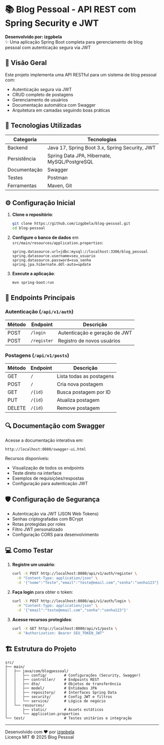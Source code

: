 # 📚 Blog Pessoal - API REST com Spring Security e JWT

**Desenvolvido por: izgpbela**  
✨ Uma aplicação Spring Boot completa para gerenciamento de blog pessoal com autenticação segura via JWT

## 🚀 Visão Geral

Este projeto implementa uma API RESTful para um sistema de blog pessoal com:

- Autenticação segura via JWT
- CRUD completo de postagens
- Gerenciamento de usuários
- Documentação automática com Swagger
- Arquitetura em camadas seguindo boas práticas

## 🔧 Tecnologias Utilizadas

| Categoria         | Tecnologias                                                                 |
|-------------------|-----------------------------------------------------------------------------|
| Backend           | Java 17, Spring Boot 3.x, Spring Security, JWT                             |
| Persistência      | Spring Data JPA, Hibernate, MySQL/PostgreSQL                               |
| Documentação      | Swagger                                                                    |
| Testes            | Postman                                                                    | 
| Ferramentas       | Maven, Git                                                                 |

## ⚙️ Configuração Inicial

1. **Clone o repositório**:
   ```bash
   git clone https://github.com/izgpbela/blog-pessoal.git
   cd blog-pessoal
   ```

2. **Configure o banco de dados** em `src/main/resources/application.properties`:
   ```properties
   spring.datasource.url=jdbc:mysql://localhost:3306/blog_pessoal
   spring.datasource.username=seu_usuario
   spring.datasource.password=sua_senha
   spring.jpa.hibernate.ddl-auto=update
   ```

3. **Execute a aplicação**:
   ```bash
   mvn spring-boot:run
   ```

## 🔐 Endpoints Principais

### Autenticação (`/api/v1/auth`)
| Método | Endpoint       | Descrição                     |
|--------|----------------|-------------------------------|
| POST   | `/login`       | Autenticação e geração de JWT |
| POST   | `/register`    | Registro de novos usuários    |

### Postagens (`/api/v1/posts`)
| Método | Endpoint       | Descrição                     |
|--------|----------------|-------------------------------|
| GET    | `/`            | Lista todas as postagens      |
| POST   | `/`            | Cria nova postagem            |
| GET    | `/{id}`        | Busca postagem por ID         |
| PUT    | `/{id}`        | Atualiza postagem             |
| DELETE | `/{id}`        | Remove postagem               |


## 🔍 Documentação com Swagger

Acesse a documentação interativa em:
```
http://localhost:8080/swagger-ui.html
```

Recursos disponíveis:
- Visualização de todos os endpoints
- Teste direto na interface
- Exemplos de requisições/respostas
- Configuração para autenticação JWT

## 🛡️ Configuração de Segurança

- Autenticação via JWT (JSON Web Tokens)
- Senhas criptografadas com BCrypt
- Rotas protegidas por roles
- Filtro JWT personalizado
- Configuração CORS para desenvolvimento

## 💻 Como Testar

1. **Registre um usuário**:
   ```bash
   curl -X POST http://localhost:8080/api/v1/auth/register \
     -H "Content-Type: application/json" \
     -d '{"nome":"Teste","email":"teste@email.com","senha":"senha123"}'
   ```

2. **Faça login** para obter o token:
   ```bash
   curl -X POST http://localhost:8080/api/v1/auth/login \
     -H "Content-Type: application/json" \
     -d '{"email":"teste@email.com","senha":"senha123"}'
   ```

3. **Acesse recursos protegidos**:
   ```bash
   curl -X GET http://localhost:8080/api/v1/posts \
     -H "Authorization: Bearer SEU_TOKEN_JWT"
   ```

## 🏗️ Estrutura do Projeto

```
src/
├── main/
│   ├── java/com/blogpessoal/
│   │   ├── config/        # Configurações (Security, Swagger)
│   │   ├── controller/    # Endpoints REST
│   │   ├── dto/           # Objetos de transferência
│   │   ├── model/         # Entidades JPA
│   │   ├── repository/    # Interfaces Spring Data
│   │   ├── security/      # Config JWT e filtros
│   │   └── service/       # Lógica de negócio
│   └── resources/
│       ├── static/        # Assets estáticos
│       └── application.properties
└── test/                  # Testes unitários e integração
```


---

Desenvolvido com ❤️ por [izgpbela](https://github.com/izgpbela)  
Licença MIT © 2025 Blog Pessoal
